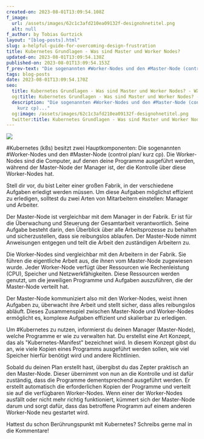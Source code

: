 ```yaml
---
created-on: 2023-08-01T13:09:54.108Z
f_image:
  url: /assets/images/62c1c3afd210ea09132f-designohnetitel.png
  alt: null
f_author: by Tobias Gurtzick
layout: "[blog-posts].html"
slug: a-helpful-guide-for-overcoming-design-frustration
title: Kubernetes Grundlagen - Was sind Master und Worker Nodes?
updated-on: 2023-08-01T13:09:54.138Z
published-on: 2023-08-01T13:09:54.153Z
f_prev-text: "Die sogenannten #Worker-Nodes und den #Master-Node (control plan/ kurz cp)..."
tags: blog-posts
date: 2023-08-01T13:09:54.170Z
seo:
  title: Kubernetes Grundlagen - Was sind Master und Worker Nodes? - WX-ONE
  og:title: Kubernetes Grundlagen - Was sind Master und Worker Nodes? - WX-ONE
  description: "Die sogenannten #Worker-Nodes und den #Master-Node (control plan/
    kurz cp)..."
  og:image: /assets/images/62c1c3afd210ea09132f-designohnetitel.png
  twitter:title: Kubernetes Grundlagen - Was sind Master und Worker Nodes? - WX-ONE
---
```

![](/assets/images/62c1c3afd210ea09132f-designohnetitel.png)



\#Kubernetes (k8s) besitzt zwei Hauptkomponenten: Die sogenannten #Worker-Nodes und den #Master-Node (control plan/ kurz cp). Die Worker-Nodes sind die Computer, auf denen deine Programme ausgeführt werden, während der Master-Node der Manager ist, der die Kontrolle über diese Worker-Nodes hat.

Stell dir vor, du bist Leiter einer großen Fabrik, in der verschiedene Aufgaben erledigt werden müssen. Um diese Aufgaben möglichst effizient zu erledigen, solltest du zwei Arten von Mitarbeitern einstellen: Manager und Arbeiter.

Der Master-Node ist vergleichbar mit dem Manager in der Fabrik. Er ist für die Überwachung und Steuerung der Gesamtarbeit verantwortlich. Seine Aufgabe besteht darin, den Überblick über alle Arbeitsprozesse zu behalten und sicherzustellen, dass sie reibungslos ablaufen. Der Master-Node nimmt Anweisungen entgegen und teilt die Arbeit den zuständigen Arbeitern zu.

Die Worker-Nodes sind vergleichbar mit den Arbeitern in der Fabrik. Sie führen die eigentliche Arbeit aus, die ihnen vom Master-Node zugewiesen wurde. Jeder Worker-Node verfügt über Ressourcen wie Rechenleistung (CPU), Speicher und Netzwerkfähigkeiten. Diese Ressourcen werden genutzt, um die jeweiligen Programme und Aufgaben auszuführen, die der Master-Node verteilt hat.

Der Master-Node kommuniziert also mit den Worker-Nodes, weist ihnen Aufgaben zu, überwacht ihre Arbeit und stellt sicher, dass alles reibungslos abläuft. Dieses Zusammenspiel zwischen Master-Node und Worker-Nodes ermöglicht es, komplexe Aufgaben effizient und skalierbar zu erledigen.

Um #Kubernetes zu nutzen, informierst du deinen Manager (Master-Node), welche Programme er wie zu verwalten hat. Du erstellst eine Art Konzept, das als "Kubernetes-Manifest" bezeichnet wird. In diesem Konzept gibst du an, wie viele Kopien eines Programms ausgeführt werden sollen, wie viel Speicher hierfür benötigt wird und andere Richtlinien.

Sobald du deinen Plan erstellt hast, übergibst du das Zepter praktisch an den Master-Node. Dieser übernimmt von nun an die Kontrolle und ist dafür zuständig, dass die Programme dementsprechend ausgeführt werden. Er erstellt automatisch die erforderlichen Kopien der Programme und verteilt sie auf die verfügbaren Worker-Nodes. Wenn einer der Worker-Nodes ausfällt oder nicht mehr richtig funktioniert, kümmert sich der Master-Node darum und sorgt dafür, dass das betroffene Programm auf einem anderen Worker-Node neu gestartet wird.

Hattest du schon Berührungspunkt mit Kubernetes? Schreibs gerne mal in die Kommentare!